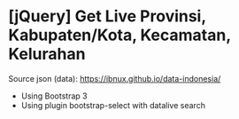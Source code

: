 # [jQuery] Get Live Provinsi, Kabupaten/Kota, Kecamatan, Kelurahan
Source json (data): https://ibnux.github.io/data-indonesia/

- Using Bootstrap 3
- Using plugin bootstrap-select with datalive search
